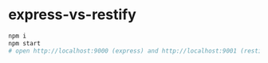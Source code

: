 # express-vs-restify

```sh
npm i
npm start
# open http://localhost:9000 (express) and http://localhost:9001 (restify)
```